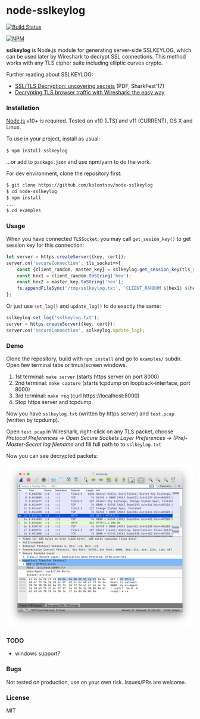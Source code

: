 # node-sslkeylog

[![Build Status](https://travis-ci.org/kolontsov/node-sslkeylog.svg?branch=master)](https://travis-ci.org/kolontsov/node-sslkeylog)

[![NPM](https://nodei.co/npm/sslkeylog.png)](https://nodei.co/npm/sslkeylog/)

**sslkeylog** is Node.js module for generating server-side SSLKEYLOG, which can be used later by Wireshark to decrypt SSL connections. This method works with any TLS cipher suite including elliptic curves crypto.

Further reading about SSLKEYLOG:

* [SSL/TLS Decryption: uncovering secrets](https://sharkfesteurope.wireshark.org/assets/presentations17eu/15.pdf) (PDF, SharkFest'17)
* [Decrypting TLS browser traffic with Wireshark: the easy way](https://jimshaver.net/2015/02/11/decrypting-tls-browser-traffic-with-wireshark-the-easy-way/)

### Installation

[Node.js](https://nodejs.org/) v10+ is required. Tested on v10 (LTS) and v11 (CURRENT), OS X and Linux.

To use in your project, install as usual:

```$ npm install sslkeylog```

...or add to `package.json` and use npm/yarn to do the work.

For dev environment, clone the repository first:

```sh
$ git clone https://github.com/kolontsov/node-sslkeylog
$ cd node-sslkeylog
$ npm install
...
$ cd examples
```

### Usage

When you have connected `TLSSocket`, you may call `get_sesion_key()` to get session key for this connection:

```javascript
let server = https.createServer({key, cert});
server.on('secureConnection', tls_socket=>{
    const {client_random, master_key} = sslkeylog.get_session_key(tls_socket);
    const hex1 = client_random.toString('hex');
    const hex2 = master_key.toString('hex');
    fs.appendFileSync('/tmp/sslkeylog.txt', `CLIENT_RANDOM ${hex1} ${hex2}\n`);
};
``` 

Or just use `set_log()` and `update_log()` to do exactly the same:

```javascript
sslkeylog.set_log('sslkeylog.txt');
server = https.createServer({key, cert});
server.on('secureConnection', sslkeylog.update_log);
```

### Demo

Clone the repository, build with `npm install` and go to `examples/` subdir. Open few terminal tabs or tmux/screen windows.

1. 1st terminal: `make server` (starts https server on port 8000)
2. 2nd terminal: `make capture` (starts tcpdump on loopback-interface, port 8000)
3. 3rd terminal: `make req` (curl https://localhost:8000)
4. Stop https server and tcpdump.

Now you have `sslkeylog.txt` (written by https server) and `test.pcap` (written by tcpdump).

Open `test.pcap` in Wireshark, right-click on any TLS packet, choose *Protocol Preferences &rarr; Open Secure Sockets Layer Preferences &rarr; (Pre)-Master-Secret log filename* and fill full path to to `sslkeylog.txt`

Now you can see decrypted packets:

![wireshark screenshot](wireshark.png)

### TODO

- windows support?

### Bugs

Not tested on production, use on your own risk. Issues/PRs are welcome.

### License

MIT
